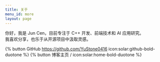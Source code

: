 ```yaml
---
title: 关于
menu_id: more
layout: page
---
```

你好，我是 Jun Cen，目前专注于 C++ 开发、前端技术和 AI 应用研究。  
我喜欢分享，也乐于从开源项目中汲取灵感。

{% button GitHub https://github.com/YuStone0416 icon:solar:github-bold-duotone %}
{% button 博客主页 / icon:solar:home-bold-duotone %}

